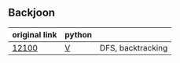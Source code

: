 ## Backjoon


|original link|python||
|------|-----|----------------|
|[12100](https://www.acmicpc.net/problem/12100)|[V](./baekjoon/baekjoon12100.py)| DFS, backtracking|